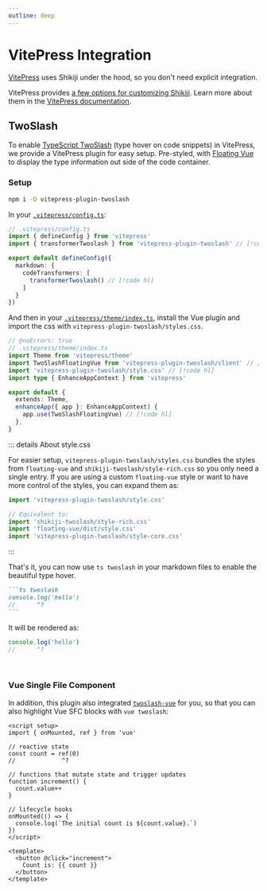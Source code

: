```yaml
---
outline: deep
---
```


# VitePress Integration

[VitePress](https://vitepress.dev/) uses Shikiji under the hood, so you don't need explicit integration.

VitePress provides [a few options for customizing Shikiji](https://github.com/vuejs/vitepress/blob/main/src/node/markdown/markdown.ts#L66-L112). Learn more about them in the [VitePress documentation](https://vitepress.dev/reference/site-config#markdown).

## TwoSlash

To enable [TypeScript TwoSlash](/packages/twoslash) (type hover on code snippets) in VitePress, we provide a VitePress plugin for easy setup. Pre-styled, with [Floating Vue](https://floating-vue.starpad.dev/) to display the type information out side of the code container.

<Badges name="vitepress-plugin-twoslash" />

### Setup

```bash
npm i -D vitepress-plugin-twoslash
```

In your [`.vitepress/config.ts`](https://vitepress.dev/reference/site-config):

```ts twoslash
// .vitepress/config.ts
import { defineConfig } from 'vitepress'
import { transformerTwoslash } from 'vitepress-plugin-twoslash' // [!code hl]

export default defineConfig({
  markdown: {
    codeTransformers: [
      transformerTwoslash() // [!code hl]
    ]
  }
})
```

And then in your [`.vitepress/theme/index.ts`](https://vitepress.dev/guide/custom-theme), install the Vue plugin and import the css with `vitepress-plugin-twoslash/styles.css`.

```ts twoslash
// @noErrors: true
// .vitepress/theme/index.ts
import Theme from 'vitepress/theme'
import TwoSlashFloatingVue from 'vitepress-plugin-twoslash/client' // [!code hl]
import 'vitepress-plugin-twoslash/style.css' // [!code hl]
import type { EnhanceAppContext } from 'vitepress'

export default {
  extends: Theme,
  enhanceApp({ app }: EnhanceAppContext) {
    app.use(TwoSlashFloatingVue) // [!code hl]
  },
}
```

::: details About style.css

For easier setup, `vitepress-plugin-twoslash/styles.css` bundles the styles from `floating-vue` and `shikiji-twoslash/style-rich.css` so you only need a single entry. If you are using a custom `floating-vue` style or want to have more control of the styles, you can expand them as:

```ts
import 'vitepress-plugin-twoslash/style.css'

// Equivalent to:
import 'shikiji-twoslash/style-rich.css'
import 'floating-vue/dist/style.css'
import 'vitepress-plugin-twoslash/style-core.css'
```

:::

That's it, you can now use `ts twoslash` in your markdown files to enable the beautiful type hover.

````md
```ts twoslash
console.log('hello')
//      ^?
```
````

It will be rendered as:

```ts twoslash
console.log('hello')
//      ^?
```

<br> <!-- leaving some space for the query above -->

### Vue Single File Component

In addition, this plugin also integrated [`twoslash-vue`](https://github.com/antfu/twoslash-vue) for you, so that you can also highlight Vue SFC blocks with `vue twoslash`:

```vue twoslash
<script setup>
import { onMounted, ref } from 'vue'

// reactive state
const count = ref(0)
//             ^?

// functions that mutate state and trigger updates
function increment() {
  count.value++
}

// lifecycle hooks
onMounted(() => {
  console.log(`The initial count is ${count.value}.`)
})
</script>

<template>
  <button @click="increment">
    Count is: {{ count }}
  </button>
</template>
```
